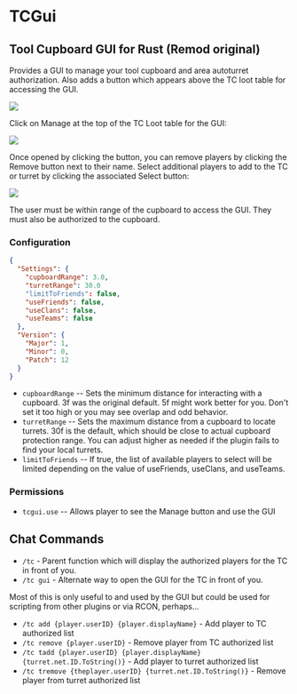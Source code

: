 # TCGui
## Tool Cupboard GUI for Rust (Remod original)

Provides a GUI to manage your tool cupboard and area autoturret authorization.  Also adds a button which appears above the TC loot table for accessing the GUI.

![](https://i.imgur.com/XknT4uc.png)

Click on Manage at the top of the TC Loot table for the GUI:

![](https://i.imgur.com/IvKZtYm.png)

Once opened by clicking the button, you can remove players by clicking the Remove button next to their name.  Select additional players to add to the TC or turret by clicking the associated Select button:

![](https://i.imgur.com/xf3kRgH.png)

The user must be within range of the cupboard to access the GUI.  They must also be authorized to the cupboard.

### Configuration
```json
{
  "Settings": {
    "cupboardRange": 3.0,
    "turretRange": 30.0
    "limitToFriends": false,
    "useFriends": false,
    "useClans": false,
    "useTeams": false
  },
  "Version": {
    "Major": 1,
    "Minor": 0,
    "Patch": 12
  }
}
```

- `cupboardRange` -- Sets the minimum distance for interacting with a cupboard.  3f was the original default.  5f might work better for you.  Don't set it too high or you may see overlap and odd behavior.
- `turretRange` -- Sets the maximum distance from a cupboard to locate turrets.  30f is the default, which should be close to actual cupboard protection range.  You can adjust higher as needed if the plugin fails to find your local turrets.
- `limitToFriends` -- If true, the list of available players to select will be limited depending on the value of useFriends, useClans, and useTeams.

### Permissions

- `tcgui.use` -- Allows player to see the Manage button and use the GUI

## Chat Commands

- `/tc` - Parent function which will display the authorized players for the TC in front of you.
- `/tc gui` - Alternate way to open the GUI for the TC in front of you.

Most of this is only useful to and used by the GUI but could be used for scripting from other plugins or via RCON, perhaps...
- `/tc add {player.userID} {player.displayName}` - Add player to TC authorized list
- `/tc remove {player.userID}` - Remove player from TC authorized list
- `/tc tadd {player.userID} {player.displayName} {turret.net.ID.ToString()}` - Add player to turret authorized list
- `/tc tremove {theplayer.userID} {turret.net.ID.ToString()}` - Remove player from turret authorized list
